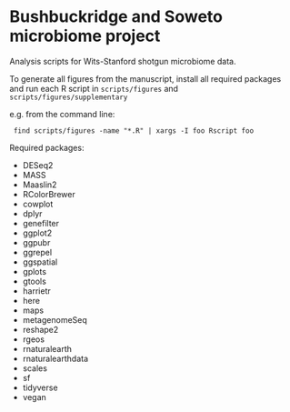 # Bushbuckridge and Soweto microbiome project

Analysis scripts for Wits-Stanford shotgun microbiome data.

To generate all figures from the manuscript, install all required packages and run each	R script in `scripts/figures` and `scripts/figures/supplementary`

e.g. from the command line:

     find scripts/figures -name "*.R" | xargs -I foo Rscript foo

Required packages:

* DESeq2
* MASS
* Maaslin2
* RColorBrewer
* cowplot
* dplyr
* genefilter
* ggplot2
* ggpubr
* ggrepel
* ggspatial
* gplots
* gtools
* harrietr
* here
* maps
* metagenomeSeq
* reshape2
* rgeos
* rnaturalearth
* rnaturalearthdata
* scales
* sf
* tidyverse
* vegan
